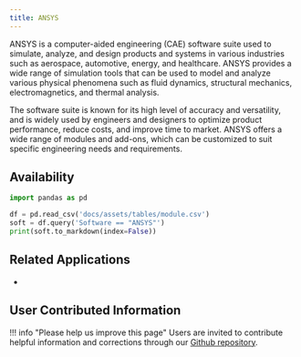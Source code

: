 ```yaml
---
title: ANSYS
---
```


ANSYS is a computer-aided engineering (CAE) software suite used to simulate, analyze, and design products and systems in various industries such as aerospace, automotive, energy, and healthcare. ANSYS provides a wide range of simulation tools that can be used to model and analyze various physical phenomena such as fluid dynamics, structural mechanics, electromagnetics, and thermal analysis.

The software suite is known for its high level of accuracy and versatility, and is widely used by engineers and designers to optimize product performance, reduce costs, and improve time to market. ANSYS offers a wide range of modules and add-ons, which can be customized to suit specific engineering needs and requirements.
## Availability

```python exec="on"
import pandas as pd

df = pd.read_csv('docs/assets/tables/module.csv')
soft = df.query('Software == "ANSYS"')
print(soft.to_markdown(index=False))
```

## Related Applications

* 

## User Contributed Information

!!! info "Please help us improve this page"
        Users are invited to contribute helpful information and corrections
        through our [Github repository](https://github.com/arcs-njit-edu/Docs/blob/main/CONTRIBUTING.md).


